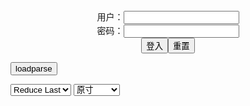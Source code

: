 <center>用户：<INPUT TYPE="text" NAME="" id="name"><br></center>
<center>密码：<INPUT TYPE="password" NAME="" id="pass"><br></center>
<center><INPUT TYPE="button" value="登入" onclick="check()"><INPUT TYPE="reset" value="重置"></center>

<div style="display: none" id="mdm" name="dmd">
  <button onclick="location.reload()">Cover 0</button>
</div>

<button style="display: none" name="dmd" onclick="toggleb()">toggle</button>
<button onclick="loadparse()">loadparse</button>

<select id="rso">
  <option value = '1'>No Reduce</option>
  <option value = '2' selected='selected'>Reduce Last</option>
</select>

<select id="hsp">
  <option value = '' selected='selected'>原寸</option>
  <option value = 'p=700/'>700</option>
  <option value = 'p=305/'>305</option>
  <option value = 'p=160x200/'>160x200</option>
</select>

<br>
<div style="display: none" id="mdc" name="dmd">
</div>

<pre style="display: none" id = "raw">
<!-- 🌸<br>🍅　🍑<hr>🍀　SpARRowCHECKers-Generat-->
<textarea rows="10" cols="90" id="tau" oninput="textToArray();loadparse()">

</textarea><br><!-- 🍀<br>🍑　🍅<hr>🌸 -->

<textarea rows="30" cols="100" id="tar" oninput="loadparse()">

Anal dildo big ass sexy curvy girl
https://www.imagefap.com/video.php?vid=700956

<font size="1" style="color:#DCDCDC">2022-09-26</font>

JeffsModels 042- 07
https://www.imagefap.com/video.php?vid=697826

<font size="1" style="color:#DCDCDC">2022-09-13</font>

PlumperPass 262A-01
https://www.imagefap.com/video.php?vid=700175

<font size="1" style="color:#DCDCDC">2022-09-13</font>

PlumperPass 121-10
https://www.imagefap.com/video.php?vid=679151

<font size="1" style="color:#DCDCDC">2022-09-13</font>

PlumperPass 150B-02
https://www.imagefap.com/video.php?vid=700858

<font size="1" style="color:#DCDCDC">2022-09-13</font>

PlumperPass 138 06
https://www.imagefap.com/video.php?vid=686966

<font size="1" style="color:#DCDCDC">2022-09-13</font>

PlumperPass 046A 02
https://www.imagefap.com/video.php?vid=697360

<font size="1" style="color:#DCDCDC">2022-09-13</font>

PlumperPass 166A
https://www.imagefap.com/video.php?vid=682445

<font size="1" style="color:#DCDCDC">2022-09-13</font>

JeffsModels 042
https://www.imagefap.com/video.php?vid=695969

<font size="1" style="color:#DCDCDC">2022-09-13</font>

PlumperPass 200 05
https://www.imagefap.com/video.php?vid=700577

<font size="1" style="color:#DCDCDC">2022-09-13</font>

Warning Shoplifters Will Be Pro-ASS-ecuted
https://www.imagefap.com/video.php?vid=700876

<font size="1" style="color:#DCDCDC">2022-09-13</font>

PlumperPass 201 02
https://www.imagefap.com/video.php?vid=699429

<font size="1" style="color:#DCDCDC">2022-09-13</font>

PlumperPass 251B-02
https://www.imagefap.com/video.php?vid=692082

<font size="1" style="color:#DCDCDC">2022-09-13</font>

PlumperPass 132-01
https://www.imagefap.com/video.php?vid=683889

<font size="1" style="color:#DCDCDC">2022-09-13</font>

PlumperPass 024A-01
https://www.imagefap.com/video.php?vid=680146

<font size="1" style="color:#DCDCDC">2022-09-13</font>

Misha and Kitana Montana get wild with their toys Porn Video by AltErotic | ImageFap
https://www.imagefap.com/video.php?vid=692619

<font size="1" style="color:#DCDCDC">2022-08-05</font>

Users Favorites
https://www.imagefap.com/showvideos.php?userid=2946260

<font size="1" style="color:#DCDCDC">2022-05-15</font>

A stepson titfucks big tits stepmom before fucking her Porn Video by christinacute | ImageFap
https://www.imagefap.com/video.php?vid=674745

https://img.moviefap.com/a3:2q80w160r/108/67/47/674745/thumbs/30.jpg

<font size="1" style="color:#DCDCDC">2022-05-15</font>

A blonde teen and her bffs sharing their roommates big Porn Video by christinacute | ImageFap
https://www.imagefap.com/video.php?vid=654368

https://img.moviefap.com/a3:2q80w160r/104/65/43/654368/thumbs/18.jpg

<font size="1" style="color:#DCDCDC">2022-05-15</font>

A stepson doggystyle fucking his big tits blonde stepmo Porn Video by christinacute | ImageFap
https://www.imagefap.com/video.php?vid=652340

https://img.moviefap.com/a3:2q80w160r/104/65/23/652340/thumbs/19.jpg

<font size="1" style="color:#DCDCDC">2022-05-15</font>

A big tits perv stepmom titjobs then rides stepsons big Porn Video by christinacute | ImageFap
https://www.imagefap.com/video.php?vid=678397

https://img.moviefap.com/a3:2q80w160r/108/67/83/678397/thumbs/30.jpg

<font size="1" style="color:#DCDCDC">2022-05-15</font>

PlumperPass 016-15 Porn Video by fruhrhope | ImageFap
https://www.imagefap.com/video.php?vid=663935

https://img.moviefap.com/a3:2q80w160r/107/66/39/663935/thumbs/12.jpg

<font size="1" style="color:#DCDCDC">2022-03-13</font>

PlumperPass 253-13 Porn Video by fruhrhope | ImageFap
https://www.imagefap.com/video.php?vid=653937

https://img.moviefap.com/a3:2q80w160r/104/65/39/653937/thumbs/18.jpg

<font size="1" style="color:#DCDCDC">2022-03-13</font>

PlumperPass 004-01 Porn Video by fruhrhope | ImageFap
https://www.imagefap.com/video.php?vid=660750

https://img.moviefap.com/a3:2q80w160r/107/66/07/660750/thumbs/8.jpg

<font size="1" style="color:#DCDCDC">2022-03-13</font>

PlumperPass 014-02 Porn Video by fruhrhope | ImageFap
https://www.imagefap.com/video.php?vid=664182

https://img.moviefap.com/a3:2q80w160r/107/66/41/664182/thumbs/18.jpg

<font size="1" style="color:#DCDCDC">2022-03-13</font>

Gracyanne Barbosa 14 Porn Video by jabslz | ImageFap
https://www.imagefap.com/video.php?vid=656118

https://img.moviefap.com/a3:2q80w160r/107/65/61/656118/thumbs/26.jpg

<font size="1" style="color:#DCDCDC">2022-03-13</font>

hemgjord hopsamling av sperma p fru Porn Video by smalaSaga | ImageFap
https://www.imagefap.com/video.php?vid=664193

https://img.moviefap.com/a3:2q80w160r/107/66/41/664193/thumbs/25.jpg

<font size="1" style="color:#DCDCDC">2022-03-13</font>

Reife Putze mit gepiercten Eutern leckt ihm den Schwanz Porn Video by parklady | ImageFap
https://www.imagefap.com/video.php?vid=662402

https://img.moviefap.com/a3:2q80w160r/107/66/24/662402/thumbs/21.jpg

<font size="1" style="color:#DCDCDC">2022-03-07</font>

Liliane her interracial wonderful true love with Negro Porn Video by Gomba69 | ImageFap
https://www.imagefap.com/video.php?vid=646049

https://img.moviefap.com/a3:2q80w160r/106/64/60/646049/thumbs/23.jpg

<font size="1" style="color:#DCDCDC">2022-03-07</font>

Kitty Core - Kinky Punk Girl Anhnger von Blitz Porn Video by MiriamDE | ImageFap
https://www.imagefap.com/video.php?vid=659210

https://img.moviefap.com/a3:2q80w160r/107/65/92/659210/thumbs/14.jpg

<font size="1" style="color:#DCDCDC">2022-03-07</font>

Blanche and Nikky anti-racist happy life with Negros Porn Video by Gomba69 | ImageFap
https://www.imagefap.com/video.php?vid=662052

https://img.moviefap.com/a3:2q80w160r/107/66/20/662052/thumbs/25.jpg

<font size="1" style="color:#DCDCDC">2022-03-07</font>

Jane - snooker game and interracial passion and fuck Porn Video by Gomba69 | ImageFap
https://www.imagefap.com/video.php?vid=662943

https://img.moviefap.com/a3:2q80w160r/107/66/29/662943/thumbs/14.jpg

<font size="1" style="color:#DCDCDC">2022-03-07</font>

Wetlook Dirty Talk Porn Video by MiriamDE | ImageFap
https://www.imagefap.com/video.php?vid=662963

https://img.moviefap.com/a3:2q80w160r/107/66/29/662963/thumbs/11.jpg

<font size="1" style="color:#DCDCDC">2022-03-07</font>

<font size="4"><b>
fruhrhope's profile</b></font><br>
https://www.imagefap.com/showvideos.php?userid=1863273

<font size="2" style="color:#DCDCDC">2022-02-23</font>

PlumperPass 108A-02 Porn Video by fruhrhope | ImageFap
https://www.imagefap.com/video.php?vid=678123

https://img.moviefap.com/a3:2q80w160r/108/67/81/678123/thumbs/19.jpg

<font size="1" style="color:#DCDCDC">2022-05-16</font>

PlumperPass 133-01 Porn Video by fruhrhope | ImageFap
https://www.imagefap.com/video.php?vid=677629

https://img.moviefap.com/a3:2q80w160r/108/67/76/677629/thumbs/3.jpg

<font size="1" style="color:#DCDCDC">2022-05-16</font>

<font size="3"><b>
PlumperPass 245B-01 Porn Video by fruhrhope | ImageFap</b></font><br>
https://www.imagefap.com/video.php?vid=638007

Sugar Booty
https://img.moviefap.com/a3:2q80w160r/101/63/80/638007/thumbs/10.jpg

<font size="1" style="color:#DCDCDC">2022-02-23</font>

<font size="3"><b>
PlumperPass 054-34 Porn Video by fruhrhope | ImageFap</b></font><br>
https://www.imagefap.com/video.php?vid=652606

https://img.moviefap.com/a3:2q80w160r/104/65/26/652606/thumbs/10.jpg

<font size="1" style="color:#DCDCDC">2022-02-23</font>

PlumperPass 068-08 Porn Video by fruhrhope | ImageFap
https://www.imagefap.com/video.php?vid=654118

https://img.moviefap.com/a3:2q80w160r/104/65/41/654118/thumbs/12.jpg

<font size="1" style="color:#DCDCDC">2022-02-23</font>

PlumperPass 272A-03 Porn Video by fruhrhope | ImageFap
https://www.imagefap.com/video.php?vid=657256

https://img.moviefap.com/a3:2q80w160r/107/65/72/657256/thumbs/10.jpg

<font size="1" style="color:#DCDCDC">2022-02-23</font>

PlumperPass 163B-02 Porn Video by fruhrhope | ImageFap
https://www.imagefap.com/video.php?vid=657253

https://img.moviefap.com/a3:2q80w160r/107/65/72/657253/thumbs/10.jpg

<font size="1" style="color:#DCDCDC">2022-02-23</font>

PlumperPass 136C-02 Porn Video by fruhrhope | ImageFap
https://www.imagefap.com/video.php?vid=657670

https://img.moviefap.com/a3:2q80w160r/107/65/76/657670/thumbs/6.jpg

<font size="1" style="color:#DCDCDC">2022-02-23</font>

PlumperPass 009-03 Porn Video by fruhrhope | ImageFap
https://www.imagefap.com/video.php?vid=658805

https://img.moviefap.com/a3:2q80w160r/107/65/88/658805/thumbs/6.jpg

<font size="1" style="color:#DCDCDC">2022-02-23</font>

My huge tits stepmom use me to revenge her cheating hus Porn Video by Heison30 | ImageFap
https://www.imagefap.com/video.php?vid=656341

https://img.moviefap.com/a3:2q80w160r/107/65/63/656341/thumbs/23.jpg
https://img.moviefap.com/a3:2q80w160r/107/65/63/656341/thumbs/26.jpg

<font size="1" style="color:#DCDCDC"><b>2022/2/9 下午10:16:04</b></font><br>

<font size="2"><b>
JAVHUB Ryoko Murakami teaches her stepson about sex Porn Video by JAVHub | ImageFap</b></font><br>
https://www.imagefap.com/video.php?vid=648031

https://img.moviefap.com/a3:2q80w160r/106/64/80/648031/thumbs/26.jpg

<font size="1" style="color:#DCDCDC"><b>2022/2/9 下午8:44:12</b></font><br>

Users Favorites
https://www.imagefap.com/showvideos.php?userid=2743121

<font size="1" style="color:#DCDCDC">2022-03-29</font>

TRUE ANAL Deep inside Katalina Kyle Porn Video by trueanal | ImageFap
https://www.imagefap.com/video.php?vid=671252

<font size="1" style="color:#DCDCDC">2022-05-17</font>

Gaping Tommy Kings ass Porn Video by trueanal | ImageFap
https://www.imagefap.com/video.php?vid=666014

https://img.moviefap.com/a3:2q80w160r/107/66/60/666014/thumbs/4.jpg

<font size="1" style="color:#DCDCDC">2022-03-29</font>

<font size="3"><b>
TRUE ANAL Goin deep in Tommy Kings ass Porn Video by trueanal | ImageFap</b></font><br>
https://www.imagefap.com/video.php?vid=650326

https://img.moviefap.com/a3:2q80w160r/104/65/03/650326/thumbs/14.jpg
true-anal-goin-deep-in-tommy-kings-ass-1080p.mp4

<font size="1" style="color:#DCDCDC"><b>2022/1/26 下午9:59:01</b></font><br>

<font size="2"><b>
I just wanted to save this somewhere Porn Video by 08231960 | ImageFap</b></font><br>
https://www.imagefap.com/video.php?vid=653409

https://img.moviefap.com/a3:2q80w160r/104/65/34/653409/thumbs/23.jpg

<font size="1" style="color:#DCDCDC"><b>2022/1/17 下午8:30:17</b></font><br>

<font size="2"><b>
Busty Roommates Want My Dick Porn Video by turnerkh31 | ImageFap</b></font><br>
https://www.imagefap.com/video.php?vid=653395

https://img.moviefap.com/a3:2q80w160r/104/65/33/653395/thumbs/19.jpg

<font size="1" style="color:#DCDCDC"><b>2022/1/13 上午10:13:48</b></font><br>

<font size="2"><b>
Full Body Massage Porn Video by turnerkh31 | ImageFap</b></font><br>
https://www.imagefap.com/video.php?vid=653031

https://img.moviefap.com/a3:2q80w160r/104/65/30/653031/thumbs/10.jpg

<font size="1" style="color:#DCDCDC"><b>2022/1/13 上午10:14:11</b></font><br>

<font size="2"><b>
MILF Gloryholes Gone Wild Porn Video by turnerkh31 | ImageFap</b></font><br>
https://www.imagefap.com/video.php?vid=652460

https://img.moviefap.com/a3:2q80w160r/104/65/24/652460/thumbs/23.jpg

<font size="1" style="color:#DCDCDC"><b>2022/1/13 上午10:14:30</b></font><br>

<font size="3"><b>
PlumperPass 054-34 Porn Video by fruhrhope | ImageFap</b></font><br>
https://www.imagefap.com/video.php?vid=652606

https://img.moviefap.com/a3:2q80w160r/104/65/26/652606/thumbs/10.jpg

<font size="1" style="color:#DCDCDC"><b>2022/1/12 下午9:41:04</b></font><br>

<font size="2"><b>
PlumperPass 253-24 Porn Video by fruhrhope | ImageFap</b></font><br>
https://www.imagefap.com/video.php?vid=652034

https://img.moviefap.com/a3:2q80w160r/104/65/20/652034/thumbs/18.jpg

<font size="1" style="color:#DCDCDC"><b>2022/1/12 下午9:46:14</b></font><br>

<font size="2"><b>
PlumperPass 211A-01 Porn Video by fruhrhope | ImageFap</b></font><br>
https://www.imagefap.com/video.php?vid=651673

https://img.moviefap.com/a3:2q80w160r/104/65/16/651673/thumbs/18.jpg

<font size="1" style="color:#DCDCDC"><b>2022/1/12 下午9:44:13</b></font><br>

<font size="2"><b>
Mimosa Porn Video by fruhrhope | ImageFap</b></font><br>
https://www.imagefap.com/video.php?vid=649342

https://img.moviefap.com/a3:2q80w160r/106/64/93/649342/thumbs/26.jpg

<font size="1" style="color:#DCDCDC"><b>2022/1/12 下午9:49:55</b></font><br>

<font size="2"><b>
PlumperPass 119-12 Porn Video by fruhrhope | ImageFap</b></font><br>
https://www.imagefap.com/video.php?vid=650477

https://img.moviefap.com/a3:2q80w160r/104/65/04/650477/thumbs/11.jpg

<font size="1" style="color:#DCDCDC"><b>2021/12/31 下午8:43:28</b></font><br>

<font size="2"><b>
Janet Jade Porn Video by Ozain | ImageFap</b></font><br>
https://www.imagefap.com/video.php?vid=649933

https://img.moviefap.com/a3:2q80w160r/104/64/99/649933/thumbs/17.jpg

<font size="1" style="color:#DCDCDC"><b>2021/12/31 下午9:04:11</b></font><br>

<font size="2"><b>
Carmen Hayes Porn Video by Ozain | ImageFap</b></font><br>
https://www.imagefap.com/video.php?vid=649935

https://img.moviefap.com/a3:2q80w160r/104/64/99/649935/thumbs/20.jpg

<font size="1" style="color:#DCDCDC"><b>2021/12/31 下午9:02:24</b></font><br>

<font size="2"><b>
Dolly Martin Porn Video by Ozain | ImageFap</b></font><br>
https://www.imagefap.com/video.php?vid=650001

https://img.moviefap.com/a3:2q80w160r/104/65/00/650001/thumbs/15.jpg

<font size="1" style="color:#DCDCDC"><b>2021/12/31 下午9:01:36</b></font><br>

<font size="2"><b>
Like a pair of papayas boobs Porn Video by Mainbert61 | ImageFap</b></font><br>
https://www.imagefap.com/video.php?vid=648350

https://img.moviefap.com/a3:2q80w160r/106/64/83/648350/thumbs/2.jpg

<font size="1" style="color:#DCDCDC"><b>2021/12/20 下午4:27:09</b></font><br>

<font size="2"><b>
Compilation of a perfect blonde and cum in her mouth Porn Video by WhiskFapLover | ImageFap</b></font><br>
https://www.imagefap.com/video.php?vid=640247

https://img.moviefap.com/a3:2q80w160r/105/64/02/640247/thumbs/1.jpg

<font size="1" style="color:#DCDCDC"><b>2021/12/20 下午4:38:34</b></font><br>

<font size="3"><b>
Paisley Porter hot and friendly blonde plays with the c Porn Video by WhiskFapLover | ImageFap</b></font><br>
https://www.imagefap.com/video.php?vid=625996

https://img.moviefap.com/a3:2q80w160r/101/62/59/625996/thumbs/2.jpg

<font size="1" style="color:#DCDCDC"><b>2021/12/20 下午4:39:33</b></font><br>

<font size="2"><b>
Jewelz solo Porn Video by WhiskFapLover | ImageFap</b></font><br>
https://www.imagefap.com/video.php?vid=648459

https://img.moviefap.com/a3:2q80w160r/106/64/84/648459/thumbs/2.jpg

<font size="1" style="color:#DCDCDC"><b>2021/12/20 下午4:36:17</b></font><br>

<font size="2"><b>
hot woman does sexual magic for the client Porn Video by WhiskFapLover | ImageFap</b></font><br>
https://www.imagefap.com/video.php?vid=594565

https://img.moviefap.com/a3:2q80w160r/thumbs/95/594565-2l.jpg

<font size="1" style="color:#DCDCDC"><b>2021/12/20 下午4:50:22</b></font><br>

<font size="2"><b>
Duo of beautiful girls play with delicious oil Porn Video by WhiskFapLover | ImageFap</b></font><br>
https://www.imagefap.com/video.php?vid=614429

https://img.moviefap.com/a3:2q80w160r/thumbs/e3/614429-1l.jpg

<font size="1" style="color:#DCDCDC"><b>2021/12/20 下午4:48:47</b></font><br>

<font size="2"><b>
Professional dancers like to show their sexy bodies Porn Video by WhiskFapLover | ImageFap</b></font><br>
https://www.imagefap.com/video.php?vid=614303

https://img.moviefap.com/a3:2q80w160r/thumbs/84/614303-1l.jpg

<font size="1" style="color:#DCDCDC"><b>2021/12/20 下午4:45:37</b></font><br>

<font size="2"><b>
Blonde lactates Porn Video by exacto44 | ImageFap</b></font><br>
https://www.imagefap.com/video.php?vid=642711

https://img.moviefap.com/a3:2q80w160r/106/64/27/642711/thumbs/1.jpg

<font size="1" style="color:#DCDCDC"><b>2021/12/20 下午4:33:21</b></font><br>

<font size="2"><b>
Big Tit Japanese Girl Porn Video by exacto44 | ImageFap</b></font><br>
https://www.imagefap.com/video.php?vid=647678

https://img.moviefap.com/a3:2q80w160r/106/64/76/647678/thumbs/1.jpg

<font size="1" style="color:#DCDCDC"><b>2021/12/20 下午4:24:15</b></font><br>

<font size="2"><b>
Payton Presslee Deep Penetration Porn Video by Chabin333 | ImageFap</b></font><br>
https://www.imagefap.com/video.php?vid=649140

https://img.moviefap.com/a3:2q80w160r/106/64/91/649140/thumbs/1.jpg

<font size="1" style="color:#DCDCDC"><b>2021/12/21 下午5:32:40</b></font><br>

<font size="2"><b>
Watching my stepson cum inside my wife Porn Video by Parnny66 | ImageFap</b></font><br>
https://www.imagefap.com/video.php?vid=649181

https://slack-imgs.com/?url=https://img.moviefap.com/a3:2q80w160r/106/64/91/649181/thumbs/10.jpg
https://slack-imgs.com/?url=https://img.moviefap.com/a16:9w990r/106/64/91/649181/thumbs/7.jpg

<font size="1" style="color:#DCDCDC"><b>2021/12/21 下午11:21:09</b></font><br>

https://vz-cdn2.adtng.com/a7/creatives/1/49/813454/1015080/1015080_video.mp4

https://static-landing-assets.project1content.com/P1TGP/Brazzers/Affiliates/Images/813454/PC/TGP1/R1_02.mp4

https://static-landing-assets.project1content.com/P1TGP/Brazzers/Affiliates/Images/813454/PC/TGP1/R1_04.mp4

https://vcdn.tsyndicate.com/videos/6/f/f60fe0cac0eef8a4a7adf340913a670682c804/main.mp4

https://ip230617363.ahcdn.com/key=3OVpMUj3A+aReNnHOUmMGQ,s=,,end=1640082285/state=YcGd3cUE/reftag=093898225/origin=152108259/videos/6/f/f60fe0cac0eef8a4a7adf340913a670682c804/main.mp4

</textarea>
</pre>

<script src="https://cdn.jsdelivr.net/npm/jquery@3.5.1/dist/jquery.min.js"></script>

<link rel="stylesheet" href="https://cdn.jsdelivr.net/gh/fancyapps/fancybox@3.5.7/dist/jquery.fancybox.min.css" />
<script src="https://cdn.jsdelivr.net/gh/fancyapps/fancybox@3.5.7/dist/jquery.fancybox.min.js"></script>

<script type="text/javascript">

var __urlRegex = /(\b(https?|ftp|file):\/\/[-A-Z0-9+&@#\/%?=~_|!:,.;]*[-A-Z0-9+&@#\/%=~_|])/ig;
var __imgRegex = /\.(?:jpe?g|gif|png)$/i;

textToArray();
loadparse();

function parseURL($string){

    var exp = __urlRegex;
    return $string.replace(exp,function(match){
            __imgRegex.lastIndex=0;
            if(__imgRegex.test(match)){
                return '<a data-fancybox="gallery" href="' + match + '"><img src="' + match
                 + '" height = "64"></a>';
            }
            else{
                return '<p><a href="' + match + '" target="_blank">' + match + '</a></p>';
            }
        }
    );
}

function textToArray(){
  var textArea = document.getElementById("tau");
  var arrayFromTextArea = textArea.value.split(String.fromCharCode(10));
  for ( var i = 0; i < arrayFromTextArea.length; i++ ) {
    generateM(arrayFromTextArea[i]);
  }
}

function generateM(url) {
  mdm.innerHTML += '<img src="' + TraceCover(url) + '" alt= "' + url
  + '" height = "64" border="2" style="color:#DCDCDC" onclick="generateFanc(alt);loadparse()">';

}

function TraceCover(url) {
  var SegmentArr = url.split('/');

  var Extens = SegmentArr.slice(-1).join().split('.').pop();
  var SegmentCount = SegmentArr.length - 2;

  var TopHalf = SegmentArr.slice(0,SegmentCount).join('/');

  return TopHalf + '/p=160x200/1.' + Extens + '\n';

}

function generateFanc(url) {
  var SegmentArr = url.split('/');
  var GeneratCount = SegmentArr.slice(-1).join().split('.').shift();
  var Extens = SegmentArr.slice(-1).join().split('.').pop();
  var SegmentCount = SegmentArr.length;
  var ReduceSegments = document.getElementById('rso').value;
  var HentaiSizeP = document.getElementById('hsp').value;
  var TopHalf = SegmentArr.slice(0,SegmentCount - ReduceSegments).join('/');
  tar.innerHTML = '';

  for (var j = 1; j <= GeneratCount; j++) {
    tar.innerHTML += TopHalf + '/' + HentaiSizeP + j + '.' + Extens + '\n';
  }
}

function loadparse() {
  mdc.innerHTML = parseURL(tar.value);
}

function check(){
  var name=document.getElementById("name").value;
  var pass=document.getElementById("pass").value;
  if(name==!/[^\s]/.test(new Date().getTime()) && pass==String.fromCharCode(window.atob("MTIx"))){
    var nd = document.getElementsByName("dmd");
    for (var i = 0; i <= nd.length; i++) {
      nd[i].style.display = "";
      }
      }else{
      }
}

function toggleb() {
  var x = document.getElementById("raw");
  if (x.style.display === "none") {
    x.style.display = "";
  } else {
    x.style.display = "none";
  }
}

</script>
